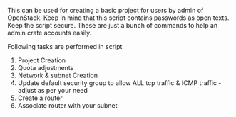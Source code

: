 This can be used for creating a basic project for users by admin of OpenStack.
Keep in mind that this script contains passwords as open texts.
Keep the script secure. These are just a bunch of commands to help an admin crate accounts easily.

Following tasks are performed in script

1. Project Creation
2. Quota adjustments
3. Network & subnet Creation
4. Update default security group to allow ALL tcp traffic & ICMP traffic - adjust as per your need
5. Create a router
6. Associate router with your subnet



